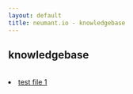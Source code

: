 ```yaml
---
layout: default
title: neumant.io - knowledgebase
---
```

<div class="blurb">
	<h2>knowledgebase</h2><br>
	<li> <a href="/knowledgebase/testfile1.pdf">test file 1</a> </li>
</div><!-- /.blurb -->
